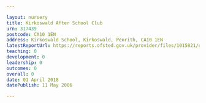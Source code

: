 ```yaml
---

layout: nursery
title: Kirkoswald After School Club
urn: 317439
postcode: CA10 1EN
address: Kirkoswald School, Kirkoswald, Penrith, CA10 1EN
latestReportUrl: https://reports.ofsted.gov.uk/provider/files/1015821/urn/317439.pdf
teaching: 0
development: 0
leadership: 0
outcomes: 0
overall: 0
date: 01 April 2018 
datePublish: 11 May 2006

---
```

